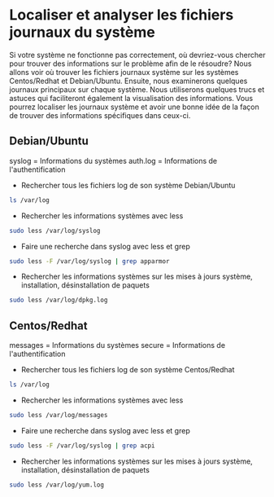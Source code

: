 # Localiser et analyser les fichiers journaux du système
Si votre système ne fonctionne pas correctement, où devriez-vous chercher pour trouver des informations sur le problème afin de le résoudre?
Nous allons voir où trouver les fichiers journaux système sur les systèmes Centos/Redhat et Debian/Ubuntu.
Ensuite, nous examinerons quelques journaux principaux sur chaque système.
Nous utiliserons quelques trucs et astuces qui faciliteront également la visualisation des informations.
Vous pourrez localiser les journaux système et avoir une bonne idée de la façon de trouver des informations spécifiques dans ceux-ci.

## Debian/Ubuntu

syslog = Informations du systèmes
auth.log = Informations de l'authentification

- Rechercher tous les fichiers log de son système Debian/Ubuntu

```bash
ls /var/log
```

- Rechercher les informations systèmes avec less

```bash
sudo less /var/log/syslog
```
- Faire une recherche dans syslog avec less et grep

```bash
sudo less -F /var/log/syslog | grep apparmor
```

- Rechercher les informations systèmes sur les mises à jours système, installation, désinstallation de paquets

```bash
sudo less /var/log/dpkg.log
```

## Centos/Redhat

messages = Informations du systèmes
secure = Informations de l'authentification

- Rechercher tous les fichiers log de son système Centos/Redhat

```bash
ls /var/log
```

- Rechercher les informations systèmes avec less

```bash
sudo less /var/log/messages
```

- Faire une recherche dans syslog avec less et grep

```bash
sudo less -F /var/log/syslog | grep acpi
```

- Rechercher les informations systèmes sur les mises à jours système, installation, désinstallation de paquets

```bash
sudo less /var/log/yum.log
```

